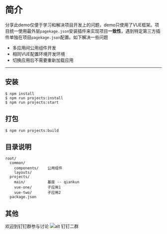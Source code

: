 # 简介
  分享此demo仅便于学习和解决项目开发上的问题，demo只使用了VUE框架。项目统一使用最外层`pagekage.json`安装插件来实现项目**一致性**，遇到特定第三方插件单独在项目`pagekage.json`配置。如下解决一些问题

- 多应用间公用组件开发
- 相同VUE配置环境开发环境
- 切换应用后不需要重新加载应用

----

## 安装

```shell
$ npm install
$ npm run projects:install
$ npm run projects:start
```

## 打包
```shell
$ npm run projects:build
```

## 目录说明

    root/
      common/
        components/    公用组件
        layouts/
      projects/
        main/          基座 -- qiankun
        vue-one/       子应用1
        vue-two/       子应用2
      package.json

## 其他
欢迎到钉钉群参与讨论
![alt 钉钉二群](https://gw.alipayobjects.com/mdn/rms_655822/afts/img/A*AdpES5z40LcAAAAAAAAAAABkARQnAQ)
